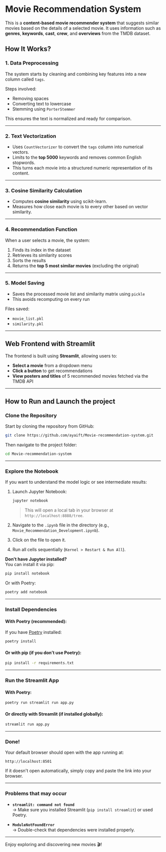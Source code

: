 # Movie Recommendation System

This is a **content-based movie recommender system** that suggests similar movies based on the details of a selected movie. It uses information such as **genres**, **keywords**, **cast**, **crew**, and **overviews** from the TMDB dataset.

##  How It Works?

###  1. Data Preprocessing
The system starts by cleaning and combining key features into a new column called `tags`.

 Steps involved:
- Removing spaces  
- Converting text to lowercase  
- Stemming using `PorterStemmer`

This ensures the text is normalized and ready for comparison.

---

### 2. Text Vectorization
- Uses `CountVectorizer` to convert the `tags` column into numerical vectors.
- Limits to the **top 5000** keywords and removes common English stopwords.
- This turns each movie into a structured numeric representation of its content.

---

###  3. Cosine Similarity Calculation
- Computes **cosine similarity** using scikit-learn.
- Measures how close each movie is to every other based on vector similarity.

---

###  4. Recommendation Function
When a user selects a movie, the system:
1. Finds its index in the dataset  
2. Retrieves its similarity scores  
3. Sorts the results  
4. Returns the **top 5 most similar movies** (excluding the original)

---

###  5. Model Saving
- Saves the processed movie list and similarity matrix using `pickle`
- This avoids recomputing on every run

 Files saved:
- `movie_list.pkl`
- `similarity.pkl`

---

##  Web Frontend with Streamlit

The frontend is built using **Streamlit**, allowing users to:
- **Select a movie** from a dropdown menu
- **Click a button** to get recommendations
- **View posters and titles** of 5 recommended movies fetched via the TMDB API

---

## How to Run and Launch the project

### Clone the Repository

Start by cloning the repository from GitHub:

```bash
git clone https://github.com/ayaift/Movie-recommendation-system.git
```

Then navigate to the project folder:

```bash
cd Movie-recommendation-system
```

---

### Explore the Notebook

If you want to understand the model logic or see intermediate results:

1. Launch Jupyter Notebook:

    ```bash
    jupyter notebook
    ```

    > This will open a local tab in your browser at `http://localhost:8888/tree`.

2. Navigate to the `.ipynb` file in the directory (e.g., `Movie_Recommendation_Development.ipynb`).

3. Click on the file to open it.

4. Run all cells sequentially (`Kernel > Restart & Run All`).

**Don't have Jupyter installed?**  
You can install it via pip:

```bash
pip install notebook
```

Or with Poetry:

```bash
poetry add notebook
```

---

### Install Dependencies

#### With Poetry (recommended):

If you have [Poetry](https://python-poetry.org/) installed:

```bash
poetry install
```

#### Or with pip (if you don’t use Poetry):

```bash
pip install -r requirements.txt
```

---

### Run the Streamlit App

#### With Poetry:

```bash
poetry run streamlit run app.py
```

#### Or directly with Streamlit (if installed globally):

```bash
streamlit run app.py
```

---

### Done!

Your default browser should open with the app running at:

```
http://localhost:8501
```

If it doesn't open automatically, simply copy and paste the link into your browser.

---

### Problems that may occur

- **`streamlit: command not found`**  
  → Make sure you installed Streamlit (`pip install streamlit`) or used Poetry.

- **`ModuleNotFoundError`**  
  → Double-check that dependencies were installed properly.

---

Enjoy exploring and discovering new movies 🎬!
